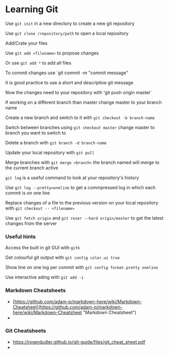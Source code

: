# Learning Git

Use `git init` in a new directory to create a new git repository

Use `git clone /repository/path` to open a local repository

Add/Crate your files

Use `git add <filename>` to propose changes

Or use `git add *` to add all files

To commit changes use `git commit -m "commit message"

It is good practice to use a short and descriptive git message

Now the changes need to your repository  with 'git push origin master`

If working on a different branch than master change master to your branch name

Create a new branch and switch to it with `git checkout -b branch-name`

Switch between branches using `git checkout master` change master to branch you want to switch to

Delete a branch with `git branch -d branch-name`

Update your local repository with `git pull`

Merge branches with `git merge <branch>` the branch named will merge to the current branch active

`git log` is a useful command to look at your repository's history

Use `git log --pretty=oneline` to get a commpressed log in which each commit is on one line

Replace changes of a file to the previous version on your local repository with `git checkout -- <filename>`

Use `git fetch origin` and `git reser --hard origin/master` to get the latest changes from the server


### Useful hints 
Access the built in git GUI with `gitk`

Get colourful git output with `git config color.ui true`

Show line on one log per commit with `git config format.pretty oneline`

Use interactive ading with `git add -i`

 

### Markdown Cheatsheets
* [https://github.com/adam-p/markdown-here/wiki/Markdown-Cheatsheet](https://github.com/adam-p/markdown-here/wiki/Markdown-Cheatsheet "Markdown Cheatsheet")
* 

### Git Cheatsheets
* https://rogerdudler.github.io/git-guide/files/git_cheat_sheet.pdf
*
